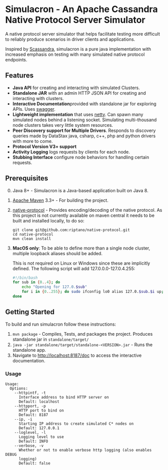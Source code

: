 # Simulacron - An Apache Cassandra Native Protocol Server Simulator

A native protocol server simulator that helps facilitate testing more difficult to reliably produce scenarios in driver
clients and applications.

Inspired by [Scassandra](https://scassandra.org), simulacron is a pure java implementation with increased
emphasis on testing with many simulated native protocol endpoints.

## Features

* **Java API** for creating and interacting with simulated Clusters.
* **Standalone JAR** with an admin HTTP JSON API for creating and interacting with clusters.
* **Interactive Documentation**provided with standalone jar for exploring APIs.  Uses [swagger](http://swagger.io).
* **Lightweight implementation** that uses [netty](http://netty.io).  Can spawn many simulated nodes behind a listening
  socket.  Simulating multi-thousand node clusters takes very little system resources.
* **Peer Discovery support for Multiple Drivers**.  Responds to discovery queries made by DataStax java, csharp, 
  c++, php and python drivers with more to come.
* **Protocol Version V3+ support**
* **Activity Logging** logs requests by clients for each node.
* **Stubbing Interface** configure node behaviors for handling certain requests.

## Prerequisites

0. Java 8+ - Simulacron is a Java-based application built on Java 8.
1. [Apache Maven](https://maven.apache.org) 3.3+ - For building the project.
2. [native-protocol](https://github.com/riptano/native-protocol) - Provides encoding/decoding of the native protocol.
   As this project is not currently available on maven central it needs to be built and installed locally, to do so:

   ```
   git clone git@github.com:riptano/native-protocol.git
   cd native-protocol
   mvn clean install
   ```
4. **MacOS only**:  To be able to define more than a single node cluster, multiple loopback aliases should be added.

   This is not required on Linux or Windows since these are implicitly defined.  The following script will add
   127.0.0.0-127.0.4.255:

   ```bash
   #!/bin/bash
   for sub in {0..4}; do
       echo "Opening for 127.0.$sub"
       for i in {0..255}; do sudo ifconfig lo0 alias 127.0.$sub.$i up; done
   done
   ```

## Getting Started

To build and run simulacron follow these instructions:

1. `mvn package` - Compiles, Tests, and packages the project.  Produces standalone jar in `standalone/target/`
2. `java -jar standalone/target/standalone-<VERSION>.jar` -  Runs the standalone app.
3. Navigate to [http://localhost:8187/doc](http://localhost:8187/doc) to access the interactive documentation.

### Usage

```
Usage:
  Options:
    --httpintf, -t
      Interface address to bind HTTP server on
      Default: localhost
    --httpport, -p
      HTTP port to bind on
      Default: 8187
    --ip, -i
      Starting IP address to create simulated C* nodes on
      Default: 127.0.0.1
    --loglevel, -l
      Logging level to use
      Default: INFO
    --verbose, -v
      Whether or not to enable verbose http logging (also enables DEBUG
      logging)
      Default: false
```
